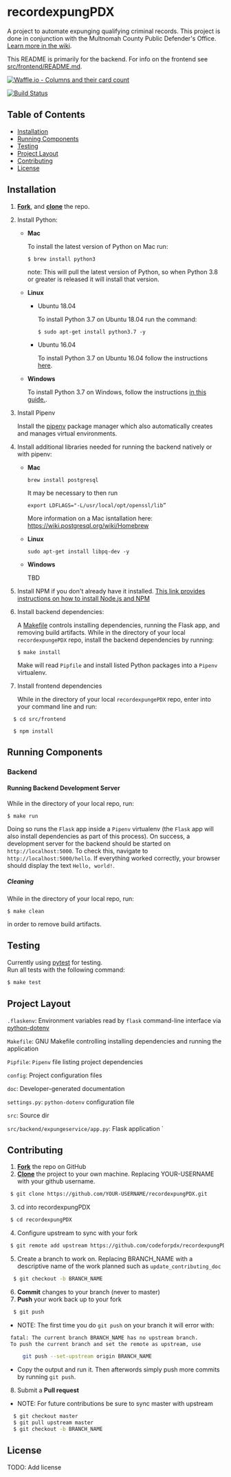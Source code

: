 # recordexpungPDX
A project to automate expunging qualifying criminal records.  This project is done in conjunction with the Multnomah County Public Defender's Office. [Learn more in the wiki](https://github.com/codeforpdx/recordexpungPDX/wiki).

This README is primarily for the backend. For info on the frontend see [src/frontend/README.md](https://github.com/codeforpdx/recordexpungPDX/blob/master/src/frontend/README.md).

[![Waffle.io - Columns and their card count](https://badge.waffle.io/codeforpdx/recordexpungPDX.svg?columns=all)](https://waffle.io/codeforpdx/recordexpungPDX)

[![Build Status](https://travis-ci.com/codeforpdx/recordexpungPDX.svg?branch=master)](https://travis-ci.com/codeforpdx/recordexpungPDX)

## Table of Contents

- [Installation](#installation)
- [Running Components](#running-components)
- [Testing](#testing)
- [Project Layout](#project-layout)
- [Contributing](#contributing)
- [License](#license)

## Installation
 
1. **[Fork](https://help.github.com/articles/fork-a-repo/#fork-an-example-repository)**, 
	and **[clone](https://help.github.com/articles/fork-a-repo/#step-2-create-a-local-clone-of-your-fork)** the repo.

2. Install Python:

    * **Mac** 
    
      To install the latest version of Python on Mac run:
		
          $ brew install python3

      <!-- -->
		note: This will pull the latest version of Python, so when Python 3.8 or 
		greater is released it will install that version.

    * **Linux**

        - Ubuntu 18.04

			To install Python 3.7 on Ubuntu 18.04 run the command:
			```
			$ sudo apt-get install python3.7 -y 
			```

        - Ubuntu 16.04
	
			To install Python 3.7 on Ubuntu 16.04 follow the instructions 
			[here](https://github.com/codeforpdx/recordexpungPDX/wiki/Installing-python3.7-on-ubuntu-16.04).

    * **Windows**

      To install Python 3.7 on Windows, follow the instructions [in this guide.](https://wiki.python.org/moin/BeginnersGuide/Download).

3. Install Pipenv

	Install the [pipenv](https://pipenv.readthedocs.io/en/latest/install) 
	package manager which also automatically creates and manages virtual 
	environments.

4. Install additional libraries needed for running the backend natively or with pipenv:

    * **Mac**

      ```
      brew install postgresql
      ```
      It may be necessary to then run
      ```
      export LDFLAGS="-L/usr/local/opt/openssl/lib”
      ```
      More information on a Mac isntallation here: https://wiki.postgresql.org/wiki/Homebrew
    * **Linux**
      ```
      sudo apt-get install libpq-dev -y
      ```
    * **Windows**

      TBD

5. Install NPM if you don't already have it installed. [This link provides 
	instructions on how to install Node.js and NPM](https://docs.npmjs.com/downloading-and-installing-node-js-and-npm)

6. Install backend dependencies:

	A [Makefile](https://www.gnu.org/software/make/) controls installing 
  dependencies, running the Flask app, and removing build artifacts.
	While in the directory of your local `recordexpungePDX` repo, install the 
  backend dependencies by running:
	
	```
	$ make install
	```
	
	Make will read `Pipfile` and install listed Python packages into a `Pipenv` 
  virtualenv.

7. Install frontend dependencies

	While in the directory of your local `recordexpungePDX` repo, enter into your
  command line and run:

  ```
	$ cd src/frontend

	$ npm install
  ```

## Running Components

### Backend

#### Running Backend Development Server

While in the directory of your local repo, run:
	
```
$ make run
```
	
Doing so runs the `Flask` app inside a `Pipenv` virtualenv (the `Flask` app will 
also install dependencies as part of this process). On success, a
development server for the backend should be started on `http://localhost:5000`.
To check this, navigate to `http://localhost:5000/hello`. If everything worked
correctly, your browser should display the text `Hello, world!`.

##### Cleaning

While in the directory of your local repo, run:
	
```
$ make clean
```
in order to remove build artifacts.

## Testing

Currently using [pytest](https://docs.pytest.org) for testing.   
Run all tests with the following command:

```bash
$ make test
```

## Project Layout

`.flaskenv`: Environment variables read by `flask` command-line interface via [python-dotenv](https://github.com/theskumar/python-dotenv)

`Makefile`: GNU Makefile controlling installing dependencies and running the application

`Pipfile`: `Pipenv` file listing project dependencies

`config`: Project configuration files

`doc`: Developer-generated documentation

`settings.py`: `python-dotenv` configuration file

`src`: Source dir

`src/backend/expungeservice/app.py`: Flask application
`

## <a name="contributing"></a>Contributing

 1. **[Fork](https://help.github.com/articles/fork-a-repo/#fork-an-example-repository)** the repo on GitHub
 2. **[Clone](https://help.github.com/articles/fork-a-repo/#step-2-create-a-local-clone-of-your-fork)** the project to your own machine. Replacing YOUR-USERNAME with your github username.
   ```bash
    $ git clone https://github.com/YOUR-USERNAME/recordexpungPDX.git
   ```
 3. cd into recordexpungPDX
   ```bash
    $ cd recordexpungPDX
   ```
 4. Configure upstream to sync with your fork
   ```bash
    $ git remote add upstream https://github.com/codeforpdx/recordexpungPDX.git
   ```
 5. Create a branch to work on. Replacing BRANCH_NAME with a descriptive name of the work planned such as `update_contributing_doc`
   ```bash
     $ git checkout -b BRANCH_NAME
   ```
 6. **Commit** changes to your branch (never to master)
 7. **Push** your work back up to your fork
   ```bash
     $ git push
   ```
   - NOTE: The first time you do `git push` on your branch it will error with:
   ```bash
    fatal: The current branch BRANCH_NAME has no upstream branch.
    To push the current branch and set the remote as upstream, use

        git push --set-upstream origin BRANCH_NAME
   ```
   - Copy the output and run it. Then afterwords simply push more commits by running `git push`.
 8. Submit a **Pull request**

- NOTE: For future contributions be sure to sync master with upstream
```bash
  $ git checkout master
  $ git pull upstream master
  $ git checkout -b BRANCH_NAME
```


## License

TODO: Add license
